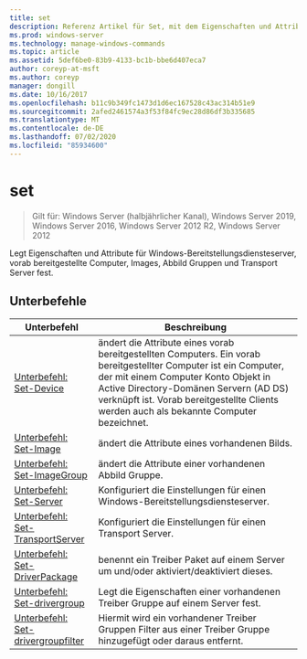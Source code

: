 ```yaml
---
title: set
description: Referenz Artikel für Set, mit dem Eigenschaften und Attribute für Windows-Bereitstellungsdiensteserver, vorab bereitgestellte Computer, Images, Abbild Gruppen und Transport Server festgelegt werden.
ms.prod: windows-server
ms.technology: manage-windows-commands
ms.topic: article
ms.assetid: 5def6be0-83b9-4133-bc1b-bbe6d407eca7
author: coreyp-at-msft
ms.author: coreyp
manager: dongill
ms.date: 10/16/2017
ms.openlocfilehash: b11c9b349fc1473d1d6ec167528c43ac314b51e9
ms.sourcegitcommit: 2afed2461574a3f53f84fc9ec28d86df3b335685
ms.translationtype: MT
ms.contentlocale: de-DE
ms.lasthandoff: 07/02/2020
ms.locfileid: "85934600"
---
```

# <a name="set"></a>set

> Gilt für: Windows Server (halbjährlicher Kanal), Windows Server 2019, Windows Server 2016, Windows Server 2012 R2, Windows Server 2012

Legt Eigenschaften und Attribute für Windows-Bereitstellungsdiensteserver, vorab bereitgestellte Computer, Images, Abbild Gruppen und Transport Server fest.

## <a name="subcommands"></a>Unterbefehle
|Unterbefehl|Beschreibung|
|-------|--------|
|[Unterbefehl: Set-Device](subcommand-set-device.md)|ändert die Attribute eines vorab bereitgestellten Computers. Ein vorab bereitgestellter Computer ist ein Computer, der mit einem Computer Konto Objekt in Active Directory-Domänen Servern (AD DS) verknüpft ist. Vorab bereitgestellte Clients werden auch als bekannte Computer bezeichnet.|
|[Unterbefehl: Set-Image](subcommand-set-image.md)|ändert die Attribute eines vorhandenen Bilds.|
|[Unterbefehl: Set-ImageGroup](subcommand-set-imagegroup.md)|ändert die Attribute einer vorhandenen Abbild Gruppe.|
|[Unterbefehl: Set-Server](subcommand-set-server.md)|Konfiguriert die Einstellungen für einen Windows-Bereitstellungsdiensteserver.|
|[Unterbefehl: Set-TransportServer](subcommand-set-transportserver.md)|Konfiguriert die Einstellungen für einen Transport Server.|
|[Unterbefehl: Set-DriverPackage](subcommand-set-driverpackage.md)|benennt ein Treiber Paket auf einem Server um und/oder aktiviert/deaktiviert dieses.|
|[Unterbefehl: Set-drivergroup](subcommand-set-drivergroup.md)|Legt die Eigenschaften einer vorhandenen Treiber Gruppe auf einem Server fest.|
|[Unterbefehl: Set-drivergroupfilter](subcommand-set-drivergroupfilter.md)|Hiermit wird ein vorhandener Treiber Gruppen Filter aus einer Treiber Gruppe hinzugefügt oder daraus entfernt.|
